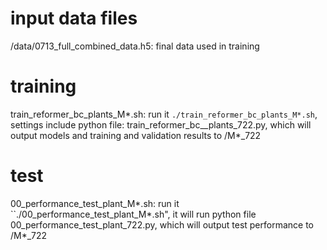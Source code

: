 
# input data files
/data/0713_full_combined_data.h5: final data used in training

# training
train_reformer_bc_plants_M*.sh: run it ``./train_reformer_bc_plants_M*.sh``, settings include python file: train_reformer_bc__plants_722.py, which will output models and training and validation results to /M*_722

# test
00_performance_test_plant_M*.sh: run it ``./00_performance_test_plant_M*.sh", it will run python file 00_performance_test_plant_722.py, which will output test performance to /M*_722
